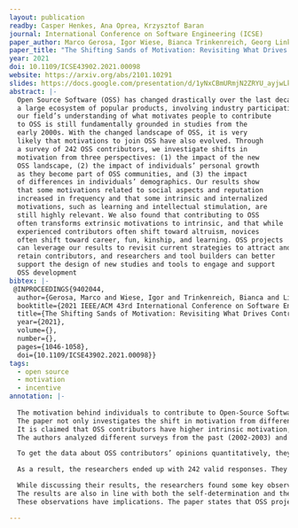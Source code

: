 ```yaml
---
layout: publication
readby: Casper Henkes, Ana Oprea, Krzysztof Baran
journal: International Conference on Software Engineering (ICSE)
paper_author: Marco Gerosa, Igor Wiese, Bianca Trinkenreich, Georg Link, Gregorio Robles, Christoph Treude, Igor Steinmacher, Anita Sarma
paper_title: "The Shifting Sands of Motivation: Revisiting What Drives Contributors in Open Source"
year: 2021
doi: 10.1109/ICSE43902.2021.00098
website: https://arxiv.org/abs/2101.10291
slides: https://docs.google.com/presentation/d/1yNxCBmURmjN2ZRYU_ayjwLkyS8haGLQz/edit#slide=id.p5
abstract: |-
  Open Source Software (OSS) has changed drastically over the last decade, with OSS projects now producing
  a large ecosystem of popular products, involving industry participation, and providing professional career opportunities. But
  our field’s understanding of what motivates people to contribute
  to OSS is still fundamentally grounded in studies from the
  early 2000s. With the changed landscape of OSS, it is very
  likely that motivations to join OSS have also evolved. Through
  a survey of 242 OSS contributors, we investigate shifts in
  motivation from three perspectives: (1) the impact of the new
  OSS landscape, (2) the impact of individuals’ personal growth
  as they become part of OSS communities, and (3) the impact
  of differences in individuals’ demographics. Our results show
  that some motivations related to social aspects and reputation
  increased in frequency and that some intrinsic and internalized
  motivations, such as learning and intellectual stimulation, are
  still highly relevant. We also found that contributing to OSS
  often transforms extrinsic motivations to intrinsic, and that while
  experienced contributors often shift toward altruism, novices
  often shift toward career, fun, kinship, and learning. OSS projects
  can leverage our results to revisit current strategies to attract and
  retain contributors, and researchers and tool builders can better
  support the design of new studies and tools to engage and support
  OSS development
bibtex: |-
 @INPROCEEDINGS{9402044,
  author={Gerosa, Marco and Wiese, Igor and Trinkenreich, Bianca and Link, Georg and Robles, Gregorio and Treude, Christoph and Steinmacher, Igor and Sarma, Anita},
  booktitle={2021 IEEE/ACM 43rd International Conference on Software Engineering (ICSE)}, 
  title={The Shifting Sands of Motivation: Revisiting What Drives Contributors in Open Source}, 
  year={2021},
  volume={},
  number={},
  pages={1046-1058},
  doi={10.1109/ICSE43902.2021.00098}}
tags:
  - open source
  - motivation
  - incentive
annotation: |-
  
  The motivation behind individuals to contribute to Open-Source Software (OSS) has been largely overlooked in the past years. This paper embarks on the journey of (re)discovering the ambitions from which originate the drive of people to participate in OSS and how this type of motivation has changed throughout the years.
  The paper not only investigates the shift in motivation from different generations of contributors but it examines the shift in motivation in one individual over time.
  It is claimed that OSS contributors have higher intrinsic motivation, are more autonomous, and are more self-determined. Other studies, such as the one from Von Krogh et al., have researched this field to categorize the incipient studies of motivation in OSS.
  The authors analyzed different surveys from the past (2002-2003) and identified 12 main motivations for contributing to OSS, divided into Intrinsic, Internalised Extrinsic, and Extrinsic categories. 

  To get the data about OSS contributors’ opinions quantitatively, they used five-point Likert-scale (“strongly disagree '' to “strongly agree”) questions to determine how contributors feel they are motivated. On top of that, they had open questions in order to gauge deeper into the participants’ reasoning. They also recorded demographic data like age, gender identity, country of origin and residence, whether they were paid or unpaid for their contributions, etcetera. To check if participation was valid, validation questions were made to see if the participants were paying attention. The survey was posted on social media with ads, and the authors’ network was utilized to spread the study.

  As a result, the researchers ended up with 242 valid responses. They found out that intrinsic motivations like Fun, Altruism, and Kinship seemed to be major reasons for contributing to OSS, no matter the age, region, tenure of the contributor, and career stage. Additionally, they found that coursework at universities and programs that promote OSS like Google Summer of Code seemed to help the incentives to contribute. Interestingly, ideological (believing in free software philosophy) and own-use (a will to tweak the software for their own purposes) motivations have been on the decline.  

  While discussing their results, the researchers found some key observations and implications.
  The results are also in line with both the self-determination and the Socioemotional Selectivity theory. The first theory proposes a shift from extrinsic motivations to intrinsic ones while the other suggests that younger people tend to future-oriented goals while older people tend to present time goals. They also show that novices often shift their motivation towards career-oriented motivations, which may relate to the current landscape of OSS in which big companies play a significant role.
  These observations have implications. The paper states that OSS projects might invest in the community and society to retain older developers and extrinsic factors like google summer of code to attract novices.  Following the two theories described above, more senior developers value the social aspects while the extrinsic motivation of the newcomers should shift towards intrinsic motivations.

---
```


<!--mandatory fields: paper_title, readby, paper_author, journal, year, doi or preprint or arxiv, slides (if you have), abstract, annotation -->
